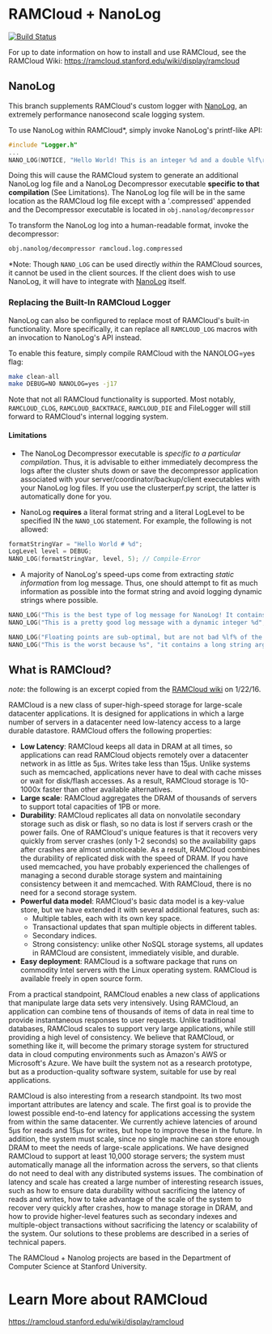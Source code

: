 # RAMCloud + NanoLog
[![Build Status](https://travis-ci.org/PlatformLab/RAMCloud.svg?branch=master)](https://travis-ci.org/PlatformLab/RAMCloud)

For up to date information on how to install and use RAMCloud, see the RAMCloud Wiki:
https://ramcloud.stanford.edu/wiki/display/ramcloud

## NanoLog
This branch supplements RAMCloud's custom logger with [NanoLog](https://github.com/PlatformLab/NanoLog), an extremely performance nanosecond scale logging system.

To use NanoLog within RAMCloud*, simply invoke NanoLog's printf-like API:
```cpp
#include "Logger.h"
...
NANO_LOG(NOTICE, "Hello World! This is an integer %d and a double %lf\r\n", 1, 2.0);
```

Doing this will cause the RAMCloud system to generate an additional NanoLog log file and a NanoLog Decompressor executable **specific to that compilation** (See Limitations). The NanoLog log file will be in the same location as the RAMCloud log file except with a '.compressed' appended and the Decompressor executable is located in `obj.nanolog/decompressor`

To transform the NanoLog log into a human-readable format, invoke the decompressor:
```bash
obj.nanolog/decompressor ramcloud.log.compressed
```
*Note: Though ```NANO_LOG``` can be used directly _within_ the RAMCloud sources, it cannot be used in the client sources. If the client does wish to use NanoLog, it will have to integrate with [NanoLog](https://github.com/PlatformLab/NanoLog) itself.

### Replacing the Built-In RAMCloud Logger
NanoLog can also be configured to replace most of RAMCloud's built-in functionality. More specifically, it can replace all ```RAMCLOUD_LOG``` macros with an invocation to NanoLog's API instead.

To enable this feature, simply compile RAMCloud with the NANOLOG=yes flag:
```bash
make clean-all
make DEBUG=NO NANOLOG=yes -j17
```

Note that not all RAMCloud functionality is supported. Most notably, ```RAMCLOUD_CLOG```, ```RAMCLOUD_BACKTRACE```, ```RAMCLOUD_DIE``` and FileLogger will still forward to RAMCloud's internal logging system.

#### Limitations
- The NanoLog Decompressor executable is *specific to a particular compilation*. Thus, it is advisable to either immediately decompress the logs after the cluster shuts down or save the decompressor application associated with your server/coordinator/backup/client executables with your NanoLog log files. If you use the clusterperf.py script, the latter is automatically done for you.


- NanoLog **requires** a literal format string and a literal LogLevel to be specified IN the ```NANO_LOG``` statement. For example, the following is not allowed:

```cpp
formatStringVar = "Hello World # %d";
LogLevel level = DEBUG;
NANO_LOG(formatStringVar, level, 5); // Compile-Error
```


- A majority of NanoLog's speed-ups come from extracting *static information* from log message. Thus, one should attempt to fit as much information as possible into the format string and avoid logging dynamic strings where possible.

```cpp
NANO_LOG("This is the best type of log message for NanoLog! It contains no arguments!");
NANO_LOG("This is a pretty good log message with a dynamic integer %d", number);

NANO_LOG("Floating points are sub-optimal, but are not bad %lf% of the time", 0.50);
NANO_LOG("This is the worst because %s", "it contains a long string argument");
```


## What is RAMCloud?
*note*: the following is an excerpt copied from the [RAMCloud wiki](https://ramcloud.stanford.edu/wiki/display/ramcloud)  on 1/22/16.

RAMCloud is a new class of super-high-speed storage for large-scale datacenter applications. It is designed for applications in which a large number of servers in a datacenter need low-latency access to a large durable datastore. RAMCloud offers the following properties:
- **Low Latency**: RAMCloud keeps all data in DRAM at all times, so applications can read RAMCloud objects remotely over a datacenter network in as little as 5μs. Writes take less than 15μs. Unlike systems such as memcached, applications never have to deal with cache misses or wait for disk/flash accesses. As a result, RAMCloud storage is 10-1000x faster than other available alternatives.
- **Large scale**: RAMCloud aggregates the DRAM of thousands of servers to support total capacities of 1PB or more.
- **Durability**: RAMCloud replicates all data on nonvolatile secondary storage such as disk or flash, so no data is lost if servers crash or the power fails. One of RAMCloud's unique features is that it recovers very quickly from server crashes (only 1-2 seconds) so the availability gaps after crashes are almost unnoticeable. As a result, RAMCloud combines the durability of replicated disk with the speed of DRAM. If you have used memcached, you have probably experienced the challenges of managing a second durable storage system and maintaining consistency between it and memcached. With RAMCloud, there is no need for a second storage system.
- **Powerful data model**: RAMCloud's basic data model is a key-value store, but we have extended it with several additional features, such as:
  - Multiple tables, each with its own key space.
  - Transactional updates that span multiple objects in different tables.
  - Secondary indices.
  - Strong consistency: unlike other NoSQL storage systems, all updates in RAMCloud are consistent, immediately visible, and durable.
- **Easy deployment**: RAMCloud is a software package that runs on commodity Intel servers with the Linux operating system. RAMCloud is available freely in open source form.

From a practical standpoint, RAMCloud enables a new class of applications that manipulate large data sets very intensively. Using RAMCloud, an application can combine tens of thousands of items of data in real time to provide instantaneous responses to user requests.  Unlike traditional databases, RAMCloud scales to support very large applications, while still providing a high level of consistency. We believe that RAMCloud, or something like it, will become the primary storage system for structured data in cloud computing environments such as Amazon's AWS or Microsoft's Azure. We have built the system not as a research prototype, but as a production-quality software system, suitable for use by real applications.

RAMCloud is also interesting from a research standpoint. Its two most important attributes are latency and scale. The first goal is to provide the lowest possible end-to-end latency for applications accessing the system from within the same datacenter. We currently achieve latencies of around 5μs for reads and 15μs for writes, but hope to improve these in the future. In addition, the system must scale, since no single machine can store enough DRAM to meet the needs of large-scale applications. We have designed RAMCloud to support at least 10,000 storage servers; the system must automatically manage all the information across the servers, so that clients do not need to deal with any distributed systems issues. The combination of latency and scale has created a large number of interesting research issues, such as how to ensure data durability without sacrificing the latency of reads and writes, how to take advantage of the scale of the system to recover very quickly after crashes, how to manage storage in DRAM, and how to provide higher-level features such as secondary indexes and multiple-object transactions without sacrificing the latency or scalability of the system. Our solutions to these problems are described in a series of technical papers.

The RAMCloud + Nanolog projects are based in the Department of Computer Science at Stanford University.

# Learn More about RAMCloud
https://ramcloud.stanford.edu/wiki/display/ramcloud